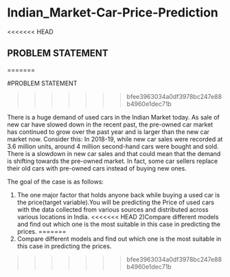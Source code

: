 # Indian_Market-Car-Price-Prediction

<<<<<<< HEAD
## PROBLEM STATEMENT 
=======

#PROBLEM STATEMENT 
>>>>>>> bfee3963034a0df3978bc247e88b4960e1dec71b

There is a huge demand of used cars in the Indian Market today. As sale of new car have slowed down in the recent past, the pre-owned car market has continued to grow over the past year and is larger than the new car market now. Consider this: In 2018-19, while new car sales were recorded at 3.6 million units, around 4 million second-hand cars were bought and sold. There is a slowdown in new car sales and that could mean that the demand is shifting towards the pre-owned market. In fact, some car sellers replace their old cars with pre-owned cars instead of buying new ones.

The goal of the case is as follows:

1) The one major factor that holds anyone back while buying a used car is the price(target variable).You will be predicting the Price of used cars with the data collected from various sources and distributed across various locations in India.
<<<<<<< HEAD
2)Compare different models and find out which one is the most suitable in this case in predicting the prices.
=======
2) Compare different models and find out which one is the most suitable in this case in predicting the prices.
>>>>>>> bfee3963034a0df3978bc247e88b4960e1dec71b

